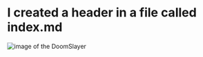 # I created a header in a file called index.md
![image of the DoomSlayer](https://github.com/user-attachments/assets/c6b6ab7f-175e-4385-835e-23d94bc547be)
